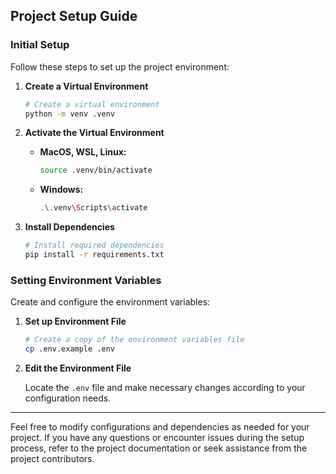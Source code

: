 ## Project Setup Guide

### Initial Setup

Follow these steps to set up the project environment:

1. **Create a Virtual Environment**

   ```bash
   # Create a virtual environment
   python -m venv .venv
   ```

2. **Activate the Virtual Environment**

   - **MacOS, WSL, Linux:**

     ```bash
     source .venv/bin/activate
     ```

   - **Windows:**
     ```bash
     .\.venv\Scripts\activate
     ```

3. **Install Dependencies**

   ```bash
   # Install required dependencies
   pip install -r requirements.txt
   ```

### Setting Environment Variables

Create and configure the environment variables:

1. **Set up Environment File**

   ```bash
   # Create a copy of the environment variables file
   cp .env.example .env
   ```

2. **Edit the Environment File**

   Locate the `.env` file and make necessary changes according to your configuration needs.

---

Feel free to modify configurations and dependencies as needed for your project. If you have any questions or encounter issues during the setup process, refer to the project documentation or seek assistance from the project contributors.
